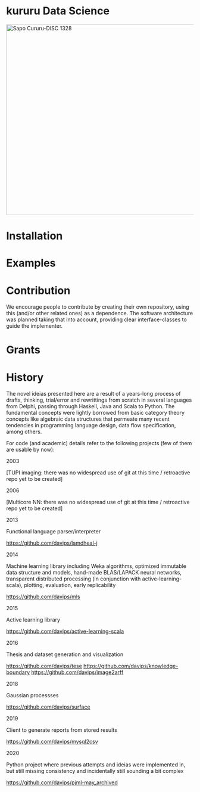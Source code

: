 # kururu Data Science

<a title="CostaPPPR / CC BY-SA (https://creativecommons.org/licenses/by-sa/3.0)" href="https://commons.wikimedia.org/wiki/File:Sapo_Cururu-DISC_1328.jpg"><img width="512" alt="Sapo Cururu-DISC 1328" src="https://upload.wikimedia.org/wikipedia/commons/thumb/4/42/Sapo_Cururu-DISC_1328.jpg/512px-Sapo_Cururu-DISC_1328.jpg"></a>

# Installation

# Examples




# Contribution
We encourage people to contribute by creating their own repository, using this (and/or other related ones) as a dependence.
The software architecture was planned taking that into account, providing clear interface-classes to guide the implementer.

# Grants

# History
The novel ideias presented here are a result of a years-long process of drafts, thinking, trial/error and rewrittings from scratch in several languages from Delphi, passing through Haskell, Java and Scala to Python. The fundamental concepts were lightly borrowed from basic category theory concepts like algebraic data structures that permeate many recent tendencies in programming language design, data flow specification, among others. 

For code (and academic) details refer to the following projects (few of them are usable by now):

2003

[TUPI imaging: there was no widespread use of git at this time / retroactive repo yet to be created]

2006

[Multicore NN: there was no widespread use of git at this time / retroactive repo yet to be created]

2013

Functional language parser/interpreter

https://github.com/davips/lamdheal-j

2014

Machine learning library including Weka algorithms, optimized immutable data structure and models, hand-made BLAS/LAPACK neural networks, transparent distributed processing (in conjunction with active-learning-scala), plotting, evaluation, early replicability

https://github.com/davips/mls

2015

Active learning library

https://github.com/davips/active-learning-scala

2016

Thesis and dataset generation and visualization

https://github.com/davips/tese
https://github.com/davips/knowledge-boundary
https://github.com/davips/image2arff

2018

Gaussian processses

https://github.com/davips/surface

2019

Client to generate reports from stored results

https://github.com/davips/mysql2csv

2020

Python project where previous attempts and ideias were implemented in, but still missing consistency and incidentally still sounding a bit complex

https://github.com/davips/pjml-may_archived
